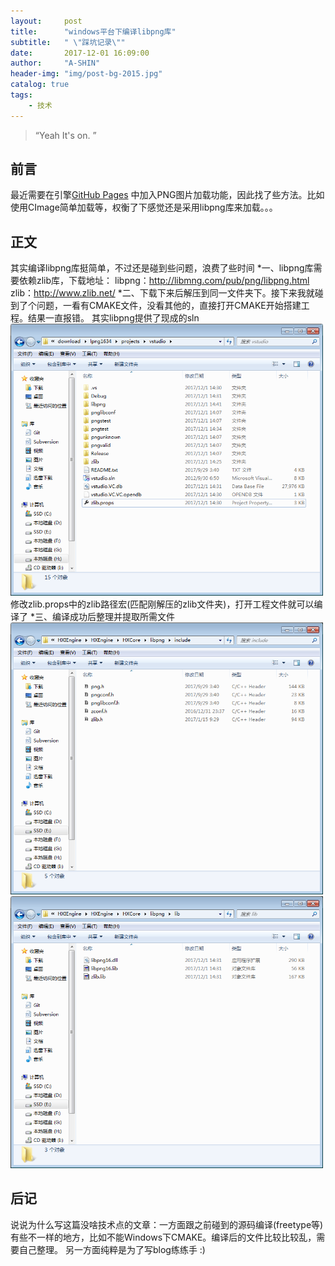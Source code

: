```yaml
---
layout:     post
title:      "windows平台下编译libpng库"
subtitle:   " \"踩坑记录\""
date:       2017-12-01 16:09:00
author:     "A-SHIN"
header-img: "img/post-bg-2015.jpg"
catalog: true
tags:
    - 技术
---
```


> “Yeah It's on. ”


## 前言

最近需要在引擎[GitHub Pages](https://github.com/huangx916/HXEngine)
中加入PNG图片加载功能，因此找了些方法。比如使用CImage简单加载等，权衡了下感觉还是采用libpng库来加载。。。

## 正文
其实编译libpng库挺简单，不过还是碰到些问题，浪费了些时间
*一、libpng库需要依赖zlib库，下载地址：
libpng：http://libmng.com/pub/png/libpng.html
zlib：http://www.zlib.net/
*二、下载下来后解压到同一文件夹下。接下来我就碰到了个问题，一看有CMAKE文件，没看其他的，直接打开CMAKE开始搭建工程。结果一直报错。
其实libpng提供了现成的sln
<img class="shadow" src="/img/in-post/libpng/1.png" width="500">
修改zlib.props中的zlib路径宏(匹配刚解压的zlib文件夹)，打开工程文件就可以编译了
*三、编译成功后整理并提取所需文件
<img class="shadow" src="/img/in-post/libpng/3.png" width="500">
<img class="shadow" src="/img/in-post/libpng/4.png" width="500">

## 后记
说说为什么写这篇没啥技术点的文章：一方面跟之前碰到的源码编译(freetype等)有些不一样的地方，比如不能Windows下CMAKE。编译后的文件比较比较乱，需要自己整理。
另一方面纯粹是为了写blog练练手 :)